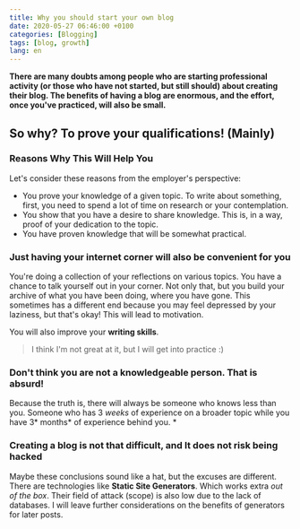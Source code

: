 ```yaml
---
title: Why you should start your own blog
date: 2020-05-27 06:46:00 +0100
categories: [Blogging]
tags: [blog, growth]
lang: en
---
```


**There are many doubts among people who are starting professional activity (or those who have not started, but still should) about creating their blog. The benefits of having a blog are enormous, and the effort, once you've practiced, will also be small.**

## So why? To prove your qualifications! (Mainly)

### Reasons Why This Will Help You
Let's consider these reasons from the employer's perspective:
 - You prove your knowledge of a given topic. To write about something, first, you need to spend a lot of time on research or your contemplation.
 - You show that you have a desire to share knowledge. This is, in a way, proof of your dedication to the topic.
 - You have proven knowledge that will be somewhat practical.

### Just having your internet corner will also be convenient for you

You're doing a collection of your reflections on various topics. You have a chance to talk yourself out in your corner. Not only that, but you build your archive of what you have been doing, where you have gone. This sometimes has a different end because you may feel depressed by your laziness, but that's okay! This will lead to motivation.

  You will also improve your **writing skills**.
  > I think I'm not great at it, but I will get into practice :)

### Don't think you are not a knowledgeable person. That is absurd!
Because the truth is, there will always be someone who knows less than you. Someone who has 3 *weeks* of experience on a broader topic while you have 3* months* of experience behind you. *

### Creating a blog is not that difficult, and It does not risk being hacked
Maybe these conclusions sound like a hat, but the excuses are different. There are technologies like **Static Site Generators**. Which works extra *out of the box*. Their field of attack (scope) is also low due to the lack of databases. I will leave further considerations on the benefits of generators for later posts.
